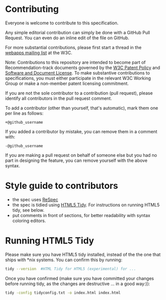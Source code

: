 # Contributing 

Everyone is welcome to contribute to this specification.

Any simple editorial contribution can simply be done with a GitHub Pull Request.
You can even do an inline edit of the file on GitHub.

For more substantial contributions, please first start a thread in the
[webapps mailing list](https://lists.w3.org/Archives/Public/public-webapps/) at the W3C.

Note: Contributions to this repository are intended to become part of Recommendation-track documents governed by the
[W3C Patent Policy](https://www.w3.org/Consortium/Patent-Policy-20040205/) and
[Software and Document License](https://www.w3.org/Consortium/Legal/copyright-software). To make substantive contributions to specifications, you must either participate
in the relevant W3C Working Group or make a non-member patent licensing commitment.

If you are not the sole contributor to a contribution (pull request), please identify all 
contributors in the pull request comment.

To add a contributor (other than yourself, that's automatic), mark them one per line as follows:

```
+@github_username
```

If you added a contributor by mistake, you can remove them in a comment with:

```
-@github_username
```

If you are making a pull request on behalf of someone else but you had no part in designing the 
feature, you can remove yourself with the above syntax.


# Style guide to contributors 

- the spec uses [ReSpec](https://www.w3.org/respec/) 
- the spec is tidied using [HTML5 Tidy](https://github.com/w3c/tidy-html5). For
instructions on running HTML5 tidy, see below.
- put comments in front of sections, for better readability with
  syntax coloring editors.


# Running HTML5 Tidy

Please make sure you have HTML5 tidy installed, instead of
the the one that ships with *nix systems. You can confirm this by running:

```bash 
tidy --version  #HTML Tidy for HTML5 (experimental) for ...
```

Once you have confirmed (make sure you have committed your changes before
running tidy, as the changes are destructive ... in a good way:)):

```bash 
tidy -config tidyconfig.txt -o index.html index.html
```